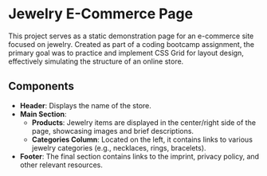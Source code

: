 # Jewelry E-Commerce Page

This project serves as a static demonstration page for an e-commerce site focused on jewelry. Created as part of a coding bootcamp assignment, the primary goal was to practice and implement CSS Grid for layout design, effectively simulating the structure of an online store.

## Components
- **Header**: Displays the name of the store.  
- **Main Section**:  
  - **Products**: Jewelry items are displayed in the center/right side of the page, showcasing images and brief descriptions.  
  - **Categories Column**: Located on the left, it contains links to various jewelry categories (e.g., necklaces, rings, bracelets).  
- **Footer**: The final section contains links to the imprint, privacy policy, and other relevant resources.  
